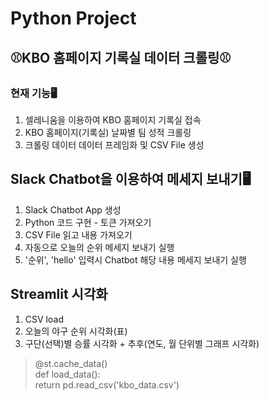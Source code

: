 # Python Project
## ⚾KBO 홈페이지 기록실 데이터 크롤링⚾

### 현재 기능🖥
1. 셀레니움을 이용하여 KBO 홈페이지 기록실 접속
2. KBO 홈페이지(기록실) 날짜별 팀 성적 크롤링
3. 크롤링 데이터 데이터 프레임화 및 CSV File 생성

## Slack Chatbot을 이용하여 메세지 보내기🖥
1. Slack Chatbot App 생성
2. Python 코드 구현 - 토큰 가져오기
3. CSV File 읽고 내용 가져오기
4. 자동으로 오늘의 순위 메세지 보내기 실행
5. '순위', 'hello' 입력시 Chatbot 해당 내용 메세지 보내기 실행

## Streamlit 시각화
1. CSV load
2. 오늘의 야구 순위 시각화(표)
3. 구단(선택)별 승률 시각화 + 추후(연도, 월 단위별 그래프 시각화)

> @st.cache_data()  
> def load_data():  
>    return pd.read_csv('kbo_data.csv')  
